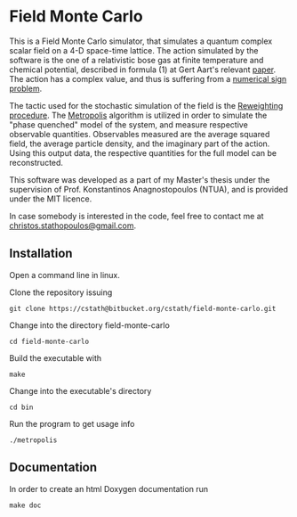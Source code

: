 # Field Monte Carlo #

This is a Field Monte Carlo simulator, that simulates a quantum complex scalar field on a 4-D space-time lattice. The action simulated by the software is the one of a relativistic bose gas at finite temperature and chemical potential, described in formula (1) at Gert Aart's relevant [paper](https://arxiv.org/abs/0810.2089). The action has a complex value, and thus is suffering from a [numerical sign problem](https://en.wikipedia.org/wiki/Numerical_sign_problem).

The tactic used for the stochastic simulation of the field is the [Reweighting procedure](https://en.wikipedia.org/wiki/Numerical_sign_problem#Reweighting_procedure). The [Metropolis](https://en.wikipedia.org/wiki/Metropolis%E2%80%93Hastings_algorithm) algorithm is utilized in order to simulate the "phase quenched" model of the system, and measure respective observable quantities. Observables measured are the average squared field, the average particle density, and the imaginary part of the action. Using this output data, the respective quantities for the full model can be reconstructed.

This software was developed as a part of my Master's thesis under the supervision of Prof. Konstantinos Anagnostopoulos (NTUA), and is provided under the MIT licence.

In case somebody is interested in the code, feel free to contact me at christos.stathopoulos@gmail.com.

## Installation ##

Open a command line in linux.

Clone the repository issuing

`git clone https://cstath@bitbucket.org/cstath/field-monte-carlo.git`

Change into the directory field-monte-carlo

`cd field-monte-carlo`

Build the executable with

`make`

Change into the executable's directory

`cd bin`

Run the program to get usage info

`./metropolis`

## Documentation ##

In order to create an html Doxygen documentation run

`make doc`
